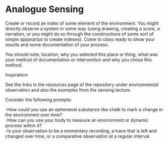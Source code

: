 # Analogue Sensing

Create or record an index of some element of the environment. You might directly observe a system in some way (using drawing, creating a score, a narration, or you might do so through the constructions of some sort of simple apparartus to create indexes). Come to class ready to show your results and some documentation of your process. 

You should note, location, why you selected this place or thing, what was your method of documentation or intervention and why 
you chose this method.

Inspiration:

See the links in the resources page of the repository under environmental observation and also the examples from the sensing lecture. 

Consider the following prompts:

-How could you use an ephemeral substance like chalk to mark a change in the environment over time?  
-How can you use your body to measure an environment or dynamic process within it?  
-Is your observation to be a momentary recording, a trace that is left and changed over time, or a comparative observation at a regular interval.  
